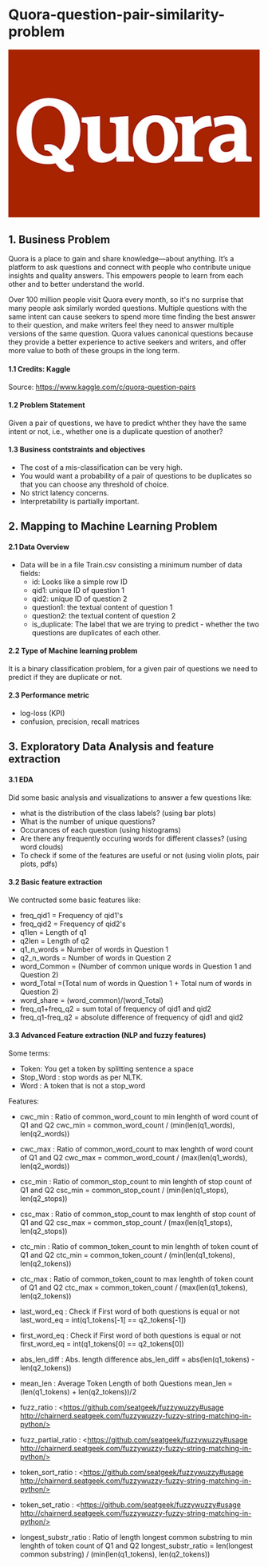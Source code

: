 # Quora-question-pair-similarity-problem
![](quora.jpg)

## 1. Business Problem

Quora is a place to gain and share knowledge—about anything. It’s a platform to ask questions and connect with people who contribute unique insights and quality answers. This empowers people to learn from each other and to better understand the world.

Over 100 million people visit Quora every month, so it's no surprise that many people ask similarly worded questions. Multiple questions with the same intent can cause seekers to spend more time finding the best answer to their question, and make writers feel they need to answer multiple versions of the same question. Quora values canonical questions because they provide a better experience to active seekers and writers, and offer more value to both of these groups in the long term.

#### 1.1 Credits: Kaggle 
Source: <https://www.kaggle.com/c/quora-question-pairs>

#### 1.2 Problem Statement 
Given a pair of questions, we have to predict whther they have the same intent or not, i.e., whether one is a duplicate question of another?

#### 1.3 Business contstraints and objectives 
- The cost of a mis-classification can be very high.
- You would want a probability of a pair of questions to be duplicates so that you can choose any threshold of choice.
- No strict latency concerns.
- Interpretability is partially important.


## 2. Mapping to Machine Learning Problem

#### 2.1 Data Overview
- Data will be in a file Train.csv consisting a minimum number of data fields:
    - id: Looks like a simple row ID
    - qid1: unique ID of question 1
    - qid2: unique ID of question 2
    - question1: the textual content of question 1
    - question2: the textual content of question 2
    - is_duplicate: The label that we are trying to predict - whether the two questions are duplicates of each other.

#### 2.2 Type of Machine learning problem
It is a binary classification problem, for a given pair of questions we need to predict if they are duplicate or not.

#### 2.3 Performance metric
- log-loss (KPI)
- confusion, precision, recall matrices


## 3. Exploratory Data Analysis and feature extraction

#### 3.1 EDA
Did some basic analysis and visualizations to answer a few questions like:
- what is the distribution of the class labels? (using bar plots)
- What is the number of unique questions?
- Occurances of each question (using histograms)
- Are there any frequently occuring words for different classes? (using word clouds)
- To check if some of the features are useful or not (using violin plots, pair plots, pdfs)

#### 3.2 Basic feature extraction
We contructed some basic features like:
- freq_qid1 = Frequency of qid1's
- freq_qid2 = Frequency of qid2's
- q1len = Length of q1
- q2len = Length of q2
- q1_n_words = Number of words in Question 1
- q2_n_words = Number of words in Question 2
- word_Common = (Number of common unique words in Question 1 and Question 2)
- word_Total =(Total num of words in Question 1 + Total num of words in Question 2)
- word_share = (word_common)/(word_Total)
- freq_q1+freq_q2 = sum total of frequency of qid1 and qid2
- freq_q1-freq_q2 = absolute difference of frequency of qid1 and qid2

#### 3.3 Advanced Feature extraction (NLP and fuzzy features)
Some terms:
- Token: You get a token by splitting sentence a space
- Stop_Word : stop words as per NLTK.
- Word : A token that is not a stop_word

Features:
- cwc_min : Ratio of common_word_count to min lenghth of word count of Q1 and Q2
cwc_min = common_word_count / (min(len(q1_words), len(q2_words))

- cwc_max : Ratio of common_word_count to max lenghth of word count of Q1 and Q2
cwc_max = common_word_count / (max(len(q1_words), len(q2_words))

- csc_min : Ratio of common_stop_count to min lenghth of stop count of Q1 and Q2
csc_min = common_stop_count / (min(len(q1_stops), len(q2_stops))

- csc_max : Ratio of common_stop_count to max lenghth of stop count of Q1 and Q2
csc_max = common_stop_count / (max(len(q1_stops), len(q2_stops))

- ctc_min : Ratio of common_token_count to min lenghth of token count of Q1 and Q2
ctc_min = common_token_count / (min(len(q1_tokens), len(q2_tokens))

- ctc_max : Ratio of common_token_count to max lenghth of token count of Q1 and Q2
ctc_max = common_token_count / (max(len(q1_tokens), len(q2_tokens))

- last_word_eq : Check if First word of both questions is equal or not
last_word_eq = int(q1_tokens[-1] == q2_tokens[-1])

- first_word_eq : Check if First word of both questions is equal or not
first_word_eq = int(q1_tokens[0] == q2_tokens[0])

- abs_len_diff : Abs. length difference
abs_len_diff = abs(len(q1_tokens) - len(q2_tokens))

- mean_len : Average Token Length of both Questions
mean_len = (len(q1_tokens) + len(q2_tokens))/2

- fuzz_ratio : <https://github.com/seatgeek/fuzzywuzzy#usage http://chairnerd.seatgeek.com/fuzzywuzzy-fuzzy-string-matching-in-python/>

- fuzz_partial_ratio : <https://github.com/seatgeek/fuzzywuzzy#usage http://chairnerd.seatgeek.com/fuzzywuzzy-fuzzy-string-matching-in-python/>

- token_sort_ratio : <https://github.com/seatgeek/fuzzywuzzy#usage http://chairnerd.seatgeek.com/fuzzywuzzy-fuzzy-string-matching-in-python/>

- token_set_ratio : <https://github.com/seatgeek/fuzzywuzzy#usage http://chairnerd.seatgeek.com/fuzzywuzzy-fuzzy-string-matching-in-python/>

- longest_substr_ratio : Ratio of length longest common substring to min lenghth of token count of Q1 and Q2
longest_substr_ratio = len(longest common substring) / (min(len(q1_tokens), len(q2_tokens))

